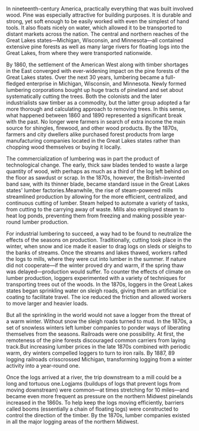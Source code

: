 In nineteenth-century America, practically everything that was built involved wood. Pine was especially attractive for building purposes. It is durable and strong, yet soft enough to be easily worked with even the simplest of hand tools. It also floats nicely on water, which allowed it to be transported to distant markets across the nation. The central and northern reaches of the Great Lakes states—Michigan, Wisconsin, and Minnesota—all contained extensive pine forests as well as many large rivers for floating logs into the Great Lakes, from where they were transported nationwide.

By 1860, the settlement of the American West along with timber shortages in the East converged with ever-widening impact on the pine forests of the Great Lakes states. Over the next 30 years, lumbering became a full-fledged enterprise in Michigan, Wisconsin, and Minnesota. Newly formed lumbering corporations bought up huge tracts of pineland and set about systematically cutting the trees. Both the colonists and the later industrialists saw timber as a commodity, but the latter group adopted a far more thorough and calculating approach to removing trees. In this sense, what happened between 1860 and 1890 represented a significant break with the past. No longer were farmers in search of extra income the main source for shingles, firewood, and other wood products. By the 1870s, farmers and city dwellers alike purchased forest products from large manufacturing companies located in the Great Lakes states rather than chopping wood themselves or buying it locally.

The commercialization of lumbering was in part the product of technological change. The early, thick saw blades tended to waste a large quantity of wood, with perhaps as much as a third of the log left behind on the floor as sawdust or scrap. In the 1870s, however, the British-invented band saw, with its thinner blade, became standard issue in the Great Lakes states' lumber factories.Meanwhile, the rise of steam-powered mills streamlined production by allowing for the more efficient, centralized, and continuous cutting of lumber. Steam helped to automate a variety of tasks, from cutting to the carrying away of waste. Mills also employed steam to heat log ponds, preventing them from freezing and making possible year-round lumber production.

For industrial lumbering to succeed, a way had to be found to neutralize the effects of the seasons on production. Traditionally, cutting took place in the winter, when snow and ice made it easier to drag logs on sleds or sleighs to the banks of streams. Once the streams and lakes thawed, workers rafted the logs to mills, where they were cut into lumber in the summer. If nature did not cooperate—if the winter proved dry and warm, if the spring thaw was delayed—production would suffer. To counter the effects of climate on lumber production, loggers experimented with a variety of techniques for transporting trees out of the woods. In the 1870s, loggers in the Great Lakes states began sprinkling water on sleigh roads, giving them an artificial ice coating to facilitate travel. The ice reduced the friction and allowed workers to move larger and heavier loads.

But all the sprinkling in the world would not save a logger from the threat of a warm winter. Without snow the sleigh roads turned to mud. In the 1870s, a set of snowless winters left lumber companies to ponder ways of liberating themselves from the seasons. Railroads were one possibility. At first, the remoteness of the pine forests discouraged common carriers from laying track.But increasing lumber prices in the late 1870s combined with periodic warm, dry winters compelled loggers to turn to iron rails. By 1887, 89 logging railroads crisscrossed Michigan, transforming logging from a winter activity into a year-round one.

Once the logs arrived at a river, the trip downstream to a mill could be a long and tortuous one.Logjams (buildups of logs that prevent logs from moving downstream) were common—at times stretching for 10 miles—and became even more frequent as pressure on the northern Midwest pinelands increased in the 1860s. To help keep the logs moving efficiently, barriers called booms (essentially a chain of floating logs) were constructed to control the direction of the timber. By the 1870s, lumber companies existed in all the major logging areas of the northern Midwest.